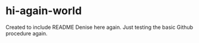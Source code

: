 # hi-again-world
Created to include README
Denise here again. Just testing the basic Github procedure again.
